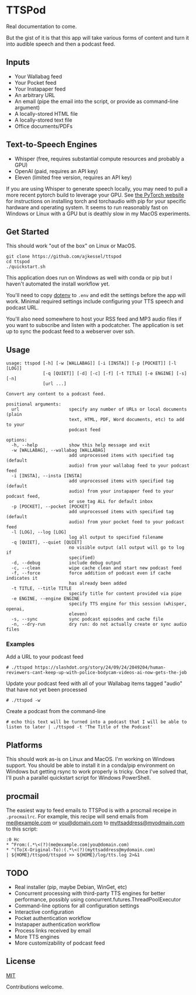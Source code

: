 # TTSPod

Real documentation to come.

But the gist of it is that this app will take various forms of content and turn it into audible speech and then a podcast feed.

## Inputs 

* Your Wallabag feed
* Your Pocket feed
* Your Instapaper feed 
* An arbitrary URL
* An email (pipe the email into the script, or provide as command-line argument)
* A locally-stored HTML file
* A locally-stored text file
* Office documents/PDFs 

## Text-to-Speech Engines

* Whisper (free, requires substantial compute resources and probably a GPU)
* OpenAI (paid, requires an API key)
* Eleven (limited free version, requires an API key)

If you are using Whisper to generate speech locally, you may need to pull a more recent pytorch build to leverage your GPU. See [the PyTorch website](https://pytorch.org/get-started/locally/) for instructions on installing torch and torchaudio with pip for your specific hardware and operating system. It seems to run reasonably fast on Windows or Linux with a GPU but is deathly slow in my MacOS experiments.

## Get Started
This should work "out of the box" on Linux or MacOS.
```
git clone https://github.com/ajkessel/ttspod
cd ttspod
./quickstart.sh
```
This application does run on Windows as well with conda or pip but I haven't automated the install workflow yet.

You'll need to copy [dotenv](dotenv) to `.env` and edit the settings before the app will work. Minimal required settings include configuring your TTS speech and podcast URL.

You'll also need somewhere to host your RSS feed and MP3 audio files if you want to subscribe and listen with a podcatcher. The application is set up to sync the podcast feed to a webserver over ssh.

## Usage
```
usage: ttspod [-h] [-w [WALLABAG]] [-i [INSTA]] [-p [POCKET]] [-l [LOG]]
              [-q [QUIET]] [-d] [-c] [-f] [-t TITLE] [-e ENGINE] [-s] [-n]
              [url ...]

Convert any content to a podcast feed.

positional arguments:
  url                   specify any number of URLs or local documents (plain
                        text, HTML, PDF, Word documents, etc) to add to your
                        podcast feed

options:
  -h, --help            show this help message and exit
  -w [WALLABAG], --wallabag [WALLABAG]
                        add unprocessed items with specified tag (default
                        audio) from your wallabag feed to your podcast feed
  -i [INSTA], --insta [INSTA]
                        add unprocessed items with specified tag (default
                        audio) from your instapaper feed to your podcast feed,
                        or use tag ALL for default inbox
  -p [POCKET], --pocket [POCKET]
                        add unprocessed items with specified tag (default
                        audio) from your pocket feed to your podcast feed
  -l [LOG], --log [LOG]
                        log all output to specified filename
  -q [QUIET], --quiet [QUIET]
                        no visible output (all output will go to log if
                        specified)
  -d, --debug           include debug output
  -c, --clean           wipe cache clean and start new podcast feed
  -f, --force           force addition of podcast even if cache indicates it
                        has already been added
  -t TITLE, --title TITLE
                        specify title for content provided via pipe
  -e ENGINE, --engine ENGINE
                        specify TTS engine for this session (whisper, openai,
                        eleven)
  -s, --sync            sync podcast episodes and cache file
  -n, --dry-run         dry run: do not actually create or sync audio files
```
### Examples
Add a URL to your podcast feed
```
# ./ttspod https://slashdot.org/story/24/09/24/2049204/human-reviewers-cant-keep-up-with-police-bodycam-videos-ai-now-gets-the-job
```
Update your podcast feed with all of your Wallabag items tagged "audio" that have not yet been processed
```
# ./ttspod -w
```
Create a podcast from the command-line
```
# echo this text will be turned into a podcast that I will be able to listen to later | ./ttspod -t 'The Title of the Podcast'
```

## Platforms
This should work as-is on Linux and MacOS. I'm working on Windows support. You should be able to install it in a conda/pip environment on Windows but getting rsync to work properly is tricky. Once I've solved that, I'll push a parallel quickstart script for Windows PowerShell. 

## procmail
The easiest way to feed emails to TTSPod is with a procmail receipe in `.procmailrc`. For example, this recipe will send emails from me@example.com or you@domain.com to myttsaddress@myodmain.com to this script:
```
:0 Hc
* ^From:(.*\<(?)(me@example.com|you@domain.com)
* ^(To|X-Original-To):(.*\<(?)(myttsaddress@mydomain.com)
| ${HOME}/ttspod/ttspod >> ${HOME}/log/tts.log 2>&1
```

## TODO
* Real installer (pip, maybe Debian, WinGet, etc)
* Concurrent processing with third-party TTS engines for better performance, possibly using concurrent.futures.ThreadPoolExecutor
* Command-line options for all configuration settings
* Interactive configuration
* Pocket authentication workflow
* Instapaper authentication workflow
* Process links received by email
* More TTS engines
* More customizability of podcast feed

## License
[MIT](LICENSE)

Contributions welcome.
